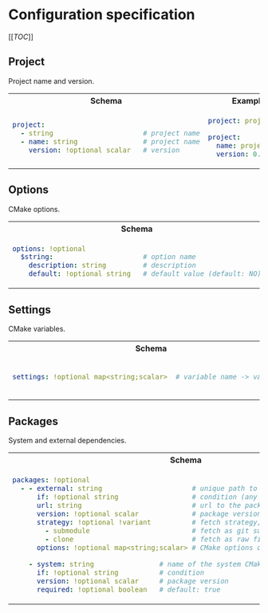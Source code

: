# Configuration specification

[[_TOC_]]

## Project

Project name and version.

<table>
<tr>
<th>
Schema
</th>
<th>
Examples
</th>
<th>
Generated
</th>
</tr>
<tr>
<td>

```yml
project:
  - string                      # project name
  - name: string                # project name
    version: !optional scalar   # version
```

</td>
<td>

```yml
project: project_name
```

```yml
project:
  name: project_name
  version: 0.1.0
```

</td>
<td>

```cmake
project(project_name VERSION 0.1.0)
```

</td>
</tr>
</table>

## Options

CMake options.

<table>
<tr>
<th>
Schema
</th>
<th>
Examples
</th>
<th>
Generated
</th>
</tr>
<tr>
<td>

```yml
options: !optional
  $string:                      # option name
    description: string         # description
    default: !optional string   # default value (default: NO)
```

</td>
<td>

```yml
options:
  MY_OPTION:
    description: "My option"
    default: "default value"
```

</td>
<td>

```cmake
option(MY_OPTION "My option" "default value")
```

</td>
</tr>
</table>

## Settings

CMake variables.

<table>
<tr>
<th>
Schema
</th>
<th>
Examples
</th>
<th>
Generated
</th>
</tr>
<tr>
<td>

```yml
settings: !optional map<string;scalar>  # variable name -> value map
```

</td>
<td>

```yml
settings:
  MY_VAR1: "some value"
  MY_VAR2: 42
```

</td>
<td>

```cmake
set(MY_VAR1 "some value")
set(MY_VAR2 42)
```

</td>
</tr>
</table>

## Packages

System and external dependencies.

<table>
<tr>
<th>
Schema
</th>
<th>
Examples
</th>
<th>
Generated
</th>
</tr>
<tr>
<td>

```yml
packages: !optional
  - - external: string                      # unique path to the package
      if: !optional string                  # condition (any CMake expression)
      url: string                           # url to the package repository
      version: !optional scalar             # package version, default: HEAD
      strategy: !optional !variant          # fetch strategy, default: submodule
        - submodule                         # fetch as git submodule
        - clone                             # fetch as raw files
      options: !optional map<string;scalar> # CMake options overrides for the package

    - system: string                # name of the system CMake package
      if: !optional string          # condition
      version: !optional scalar     # package version
      required: !optional boolean   # default: true
```

</td>
<td>

```yml
packages:
  - external: external/doctest
    if: PROJECT_IS_TOP_LEVEL
    url: https://github.com/doctest/doctest
    options:
      DOCTEST_NO_INSTALL: ON

  - system: OpenGL
```

</td>
<td>

```cmake
function(cgen_package_0)
    set(DOCTEST_NO_INSTALL ON CACHE INTERNAL "" FORCE)
    if(EXISTS ${PROJECT_SOURCE_DIR}/external/doctest/CMakeLists.txt)
        add_subdirectory(external/doctest)
    else()
        message(WARNING "Package external/doctest doesn't have CMakeLists.txt")
    endif()
endfunction()
if(PROJECT_IS_TOP_LEVEL)
    cgen_package_0()
endif()

find_package(OpenGL REQUIRED)
```

</td>
</tr>
</table>

